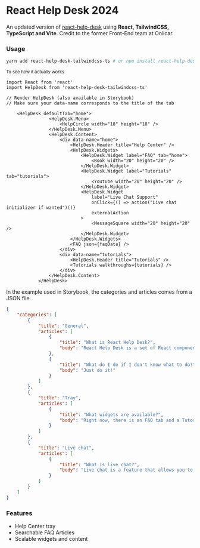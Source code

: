 # React Help Desk 2024

An updated version of <a href='https://github.com/onlicar/react-help-desk'>react-help-desk</a> using **React, TailwindCSS, TypeScript and Vite**.
Credit to the former Front-End team at Onlicar.


### Usage
```bash
yarn add react-help-desk-tailwindcss-ts # or npm install react-help-desk-tailwindcss-ts
```

<sub>To see how it actually works</sub>



```tsx
import React from 'react'
import HelpDesk from 'react-help-desk-tailwindcss-ts'

// Render HelpDesk (also available in Storybook)
// Make sure your data-name corresponds to the title of the tab

	<HelpDesk defaultTab="home">
				<HelpDesk.Menu>
					<HelpCircle width="18" height="18" />
				</HelpDesk.Menu>
				<HelpDesk.Content>
					<div data-name="home">
						<HelpDesk.Header title="Help Center" />
						<HelpDesk.Widgets>
							<HelpDesk.Widget label="FAQ" tab="home">
								<Book width="20" height="20" />
							</HelpDesk.Widget>
							<HelpDesk.Widget label="Tutorials" tab="tutorials">
								<Youtube width="20" height="20" />
							</HelpDesk.Widget>
							<HelpDesk.Widget
								label="Live Chat Support"
								onClick={() => action("Live chat initializer if wanted")()}
								externalAction
							>
								<MessageSquare width="20" height="20" />
							</HelpDesk.Widget>
						</HelpDesk.Widgets>
						<FAQ json={faqData} />
					</div>
					<div data-name="tutorials">
						<HelpDesk.Header title="Tutorials" />
						<Tutorials walkthroughs={tutorials} />
					</div>
				</HelpDesk.Content>
			</HelpDesk>
```

In the example used in Storybook, the categories and articles comes from a JSON file.

```json
{
	"categories": [
		{
			"title": "General",
			"articles": [
				{
					"title": "What is React Help Desk?",
					"body": "React Help Desk is a set of React components using TailwindCSS and TypeScript designed to be the building blocks of a help desk and self-support system for web apps."
				},
				{
					"title": "What do I do if I don't know what to do?",
					"body": "Just do it!"
				}
			]
		},
		{
			"title": "Tray",
			"articles": [
				{
					"title": "What widgets are available?",
					"body": "Right now, there is an FAQ tab and a Tutorials tab.<br /><br />The FAQ tab accepts an object of categories and/or articles that are shown in a collapsible, searchable view.<br /><br />The Tutorials tab has of now been made so that it supports video tutorials or whatever you might feel like to replace it with."
				}
			]
		},
		{
			"title": "Live chat",
			"articles": [
				{
					"title": "What is live chat?",
					"body": "Live chat is a feature that allows you to chat with a support agent in real-time. There a many ways to implement this. <strong><a href='https://www.google.com/search?q=live+chat' target='_blank'>Google live chat</a></strong> and se apps from Zendesk, LiveChat, LiveAgent and many more."
				}
			]
		}
	]
}

```

### Features

- Help Center tray
- Searchable FAQ Articles
- Scalable widgets and content
